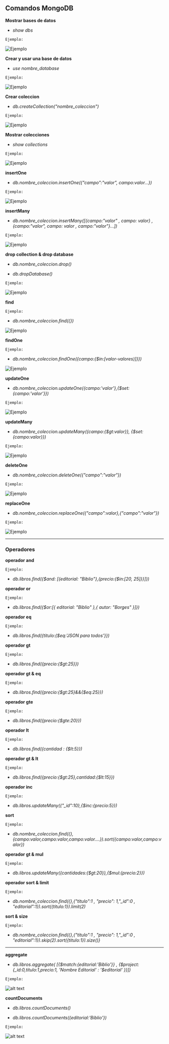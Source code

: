 ## Comandos MongoDB

**Mostrar bases de datos**

* *show dbs*

`Ejemplo:` 

![Ejemplo](code.2png-1.png)


**Crear y usar una base de datos**

* *use nombre_database*

`Ejemplo:`  

![Ejemplo](code.1png.png)


**Crear coleccion**
* *db.createCollection("nombre_coleccion")*

`Ejemplo:`  

![Ejemplo](code.3png.png)


**Mostrar colecciones**

* *show collections*

`Ejemplo:`  

![Ejemplo](code.4png.png)

<!---->
**insertOne**

* *db.nombre_coleccion.insertOne({"campo":"valor", campo:valor...})*

`Ejemplo:` 

![Ejemplo](code.5png.png)

**insertMany**

* *db.nombre_coleccion.insertMany([{campo:"valor" , campo: valor} , {campo:"valor", campo: valor , campo:"valor"}...])*

`Ejemplo:` 

![Ejemplo](code.8png.png)

**drop collection & drop database**

* *db.nombre_coleccion.drop()*

* *db.dropDatabase()*

`Ejemplo:` 

![Ejemplo](code.7png-1.png)


**find**

`Ejemplo:` 

* *db.nombre_coleccion.find({})*

![Ejemplo](code.6png.png)

**findOne**

`Ejemplo:` 

* *db.nombre_coleccion.findOne({campo:{$in:[valor-valores)]}})*

![Ejemplo](code.13png.png)


<!--Actualiza un solo documento-->
**updateOne**

* *db.nombre_coleccion.updateOne({campo:'valor'},{$set:{campo:'valor'}})*

`Ejemplo:` 

![Ejemplo](code.9png-1.png)

**updateMany**

* *db.nombre_coleccion.updateMany({campo:{$gt:valor}},
    {$set:{campo:valor}})*

`Ejemplo:`    

![Ejemplo](code.10png.png)



**deleteOne**

* *db.nombre_coleccion.deleteOne({"campo":"valor"})*

`Ejemplo:` 

![Ejemplo](code.12png.png)


<!--remplaza un docuemtno por uno nuevo-->
**replaceOne**

* *db.nombre_coleccion.replaceOne({"campo":valor},{"campo":"valor"})*

`Ejemplo:` 

![Ejemplo](code.11png.png)

---
### Operadores

<!--muestra los documentos que cumplen con las condiciones , pueden ser multiples-->
**operador and**

`Ejemplo:`

* *db.libros.find({$and: [{editorial: "Biblio"},{precio:{$in:[20, 25]}}]})*

<!--muestra los docuemtnos que puede que cumplan con alguna de las condiciones-->
**operador or**

`Ejemplo:`

* *db.libros.find({$or:[{ editorial: "Biblio" },{ autor: "Borges" }]})*

<!--Coincide con documentos en donde los valores coinciden con uno especificado-->
**operador eq**
 
 `Ejemplo:`

* *db.libros.find({titulo:{$eq:'JSON para todos'}})*

<!--Coincide con documentos en donde los valores que son mayores coinciden con uno especificado-->
**operador gt**

`Ejemplo:`

* *db.libros.find({precio:{$gt:25}})*

**operador gt & eq**

`Ejemplo:`

* *db.libros.find({precio:{$gt:25}&&{$eq:25}})*

<!--Coincide con documentos en donde los valores que son mayores o iguales coinciden con uno especificado-->
**operador gte**

`Ejemplo:`

* *db.libros.find({precio:{$gte:20}})*

<!--Coincide con documentos en donde los valores que son menores coinciden con uno especificado-->
**operador lt**

`Ejemplo:`

* *db.libros.find({cantidad : {$lt:5}})*

**operador gt & lt**

`Ejemplo:`

* *db.libros.find({precio:{$gt:25},cantidad:{$lt:15}})*

**operador inc**

`Ejemplo:`

* *db.libros.updateMany({"_id":10},{$inc:{precio:5}})*

**sort**

`Ejemplo:`

* *db.nombre_coleccion.find({},{campo:valor,campo:valor,campo:valor....}).sort({campo:valor,campo:valor})*


**operador gt & mul**

`Ejemplo:`

* *db.libros.updateMany({cantidades:{$gt:20}},{$mul:{precio:2}})*

**operador sort & limit**

`Ejemplo:`

* *db.nombre_coleccion.find({},{"titulo":1 , "precio": 1,"_id":0 , "editorial":1}).sort({titulo:1}).limit(2)*

**sort & size**

`Ejemplo:`

* *db.nombre_coleccion.find({},{"titulo":1 , "precio": 1,"_id":0 , "editorial":1}).skip(2).sort({titulo:1}).size()}*

---
<!--agregacion mediante filtrado,ordenamietno o agrupacion-->
**aggregate**

* *db.libros.aggregate( [{$match:{editorial:'Biblio'}} , {$project:{_id:0,titulo:1,precio:1, 'Nombre Editorial' : '$editorial' }}])*

`Ejemplo:`

![alt text](code.15png.png)


<!--Cuenta los documentos que hay en una coleccion-->
**countDocuments**
* *db.libros.countDocuments()*

* *db.libros.countDocuments({editorial:'Biblio'})*

`Ejemplo:`

![alt text](code.14png.png)


